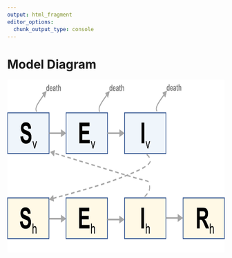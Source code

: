 ```yaml
---
output: html_fragment
editor_options: 
  chunk_output_type: console
---
```


# Model Diagram 
<img src="diag.png"  width="650" height="400">
